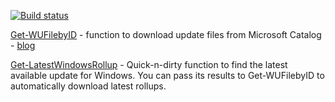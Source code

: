 [![Build status](https://ci.appveyor.com/api/projects/status/ulphqa1m845yr65p?svg=true)](https://ci.appveyor.com/project/exchange12rocks/WU)

[Get-WUFilebyID](Get-WUFilebyID) - function to download update files from Microsoft Catalog - [blog](https://exchange12rocks.org/2017/10/02/function-to-download-updates-from-microsoft-catalog/)

[Get-LatestWindowsRollup](Get-LatestWindowsRollup) - Quick-n-dirty function to find the latest available update for Windows. You can pass its results to Get-WUFilebyID to automatically download latest rollups.
